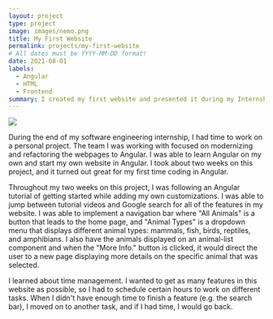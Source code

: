 ```yaml
---
layout: project
type: project
image: images/nemo.png
title: My First Website
permalink: projects/my-first-website
# All dates must be YYYY-MM-DD format!
date: 2021-08-01
labels:
  - Angular
  - HTML
  - Frontend
summary: I created my first website and presented it during my Internship Summer Series.
---
```


<div class="ui meduim rounded images">
  <img class="ui image" src="../images/my-first-website.png">
</div>

During the end of my software engineering internship, I had time to work on a personal project. The team I was working with focused on modernizing and refactoring the webpages to Angular. I was able to learn Angular on my own and start my own website in Angular. I took about two weeks on this project, and it turned out great for my first time coding in Angular.

Throughout my two weeks on this project, I was following an Angular tutorial of getting started while adding my own customizations. I was able to jump between tutorial videos and Google search for all of the features in my website. I was able to implement a navigation bar where "All Animals" is a button that leads to the home page, and "Animal Types" is a dropdown menu that displays different animal types: mammals, fish, birds, reptiles, and amphibians. I also have the animals displayed on an animal-list component and when the "More Info." button is clicked, it would direct the user to a new page displaying more details on the specific animal that was selected.

I learned about time management. I wanted to get as many features in this website as possible, so I had to schedule certain hours to work on different tasks. When I didn't have enough time to finish a feature (e.g. the search bar), I moved on to another task, and if I had time, I would go back.

<br>
<br>
<br>
